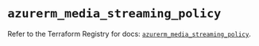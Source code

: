 # `azurerm_media_streaming_policy`

Refer to the Terraform Registry for docs: [`azurerm_media_streaming_policy`](https://registry.terraform.io/providers/hashicorp/azurerm/3.86.0/docs/resources/media_streaming_policy).
